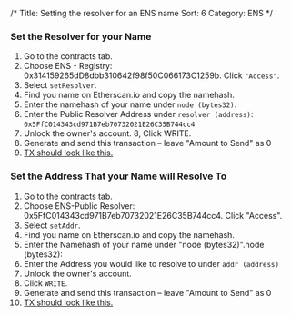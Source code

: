 /*
Title: Setting the resolver for an ENS name
Sort: 6
Category: ENS
*/

### Set the Resolver for your Name

1. Go to the contracts tab.
2. Choose ENS - Registry: 0x314159265dD8dbb310642f98f50C066173C1259b. Click `"Access"`.
3. Select `setResolver`.
4. Find you name on Etherscan.io and copy the namehash.
5. Enter the namehash of your name under `node (bytes32)`.
6. Enter the Public Resolver Address under `resolver (address)`: `0x5FfC014343cd971B7eb70732021E26C35B744cc4`
7. Unlock the owner's account.
8, Click WRITE.
9. Generate and send this transaction – leave "Amount to Send" as 0
10. [TX should look like this.](https://etherscan.io/tx/0x60eec50b492375bce25684f806599873b7f682e1ba504c8bed7cc90c33368118)


### Set the Address That your Name will Resolve To
1. Go to the contracts tab.
2. Choose ENS-Public Resolver: 0x5FfC014343cd971B7eb70732021E26C35B744cc4. Click "Access".
3. Select `setAddr`.
4. Find you name on Etherscan.io and copy the namehash.
5. Enter the Namehash of your name under "node (bytes32)".node (bytes32):
6. Enter the Address you would like to resolve to under `addr (address)`
7. Unlock the owner's account.
8. Click `WRITE`.
9. Generate and send this transaction – leave "Amount to Send" as 0
10. [TX should look like this.](https://etherscan.io/tx/0xe4b8cbbb9c30a9066e4d430e347e07442ccc99b927ed73280792aee718ecbd30)
